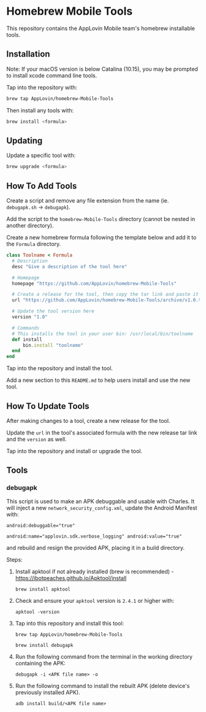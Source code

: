 # Homebrew Mobile Tools

This repository contains the AppLovin Mobile team's homebrew installable tools.

## Installation

Note: If your macOS version is below Catalina (10.15), you may be prompted to install xcode command line tools.

Tap into the repository with:

```bash
brew tap AppLovin/homebrew-Mobile-Tools
```

Then install any tools with:

```bash
brew install <formula>
```

## Updating

Update a specific tool with:

```bash
brew upgrade <formula>
```

## How To Add Tools

Create a script and remove any file extension from the name (ie. `debugapk.sh` -> `debugapk`).

Add the script to the `homebrew-Mobile-Tools` directory (cannot be nested in another directory).

Create a new homebrew formula following the template below and add it to the `Formula` directory.

```rb
class Toolname < Formula
  # Description
  desc "Give a description of the tool here"

  # Homepage
  homepage "https://github.com/AppLovin/homebrew-Mobile-Tools"

  # Create a release for the tool, then copy the tar link and paste it here
  url "https://github.com/AppLovin/homebrew-Mobile-Tools/archive/v1.0.tar.gz"

  # Update the tool version here
  version "1.0"

  # Commands
  # This installs the tool in your user bin: /usr/local/bin/toolname
  def install
      bin.install "toolname"
  end
end
```

Tap into the repository and install the tool.

Add a new section to this `README.md` to help users install and use the new tool.

## How To Update Tools

After making changes to a tool, create a new release for the tool.

Update the `url` in the tool's associated formula with the new release tar link and the `version` as well.

Tap into the repository and install or upgrade the tool.

## Tools

### debugapk

This script is used to make an APK debuggable and usable with Charles.
It will inject a new `network_security_config.xml`, update the Android Manifest with:

`android:debuggable="true"`

`android:name="applovin.sdk.verbose_logging" android:value="true"`

and rebuild and resign the provided APK, placing it in a build directory.

Steps:

1. Install apktool if not already installed (brew is recommended) - <https://ibotpeaches.github.io/Apktool/install>

    `brew install apktool`

2. Check and ensure your `apktool` version is `2.4.1` or higher with:

    `apktool -version`

3. Tap into this repository and install this tool:

    `brew tap AppLovin/homebrew-Mobile-Tools`

    `brew install debugapk`

4. Run the following command from the terminal in the working directory containing the APK:

    `debugapk -i <APK file name> -o`

5. Run the following command to install the rebuilt APK (delete device's previously installed APK).

    `adb install build/<APK file name>`
